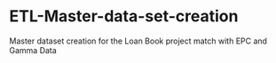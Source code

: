 # ETL-Master-data-set-creation
Master dataset creation for the Loan Book project match with EPC and Gamma Data
